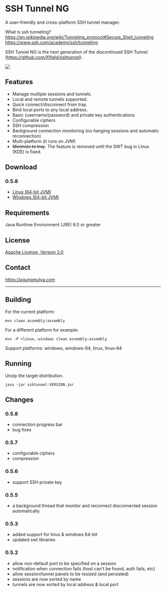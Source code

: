 # SSH Tunnel NG

A user-friendly and cross-platform SSH tunnel manager.

What is ssh tunneling? \
https://en.wikipedia.org/wiki/Tunneling_protocol#Secure_Shell_tunneling \
https://www.ssh.com/academy/ssh/tunneling

SSH Tunnel NG is the next generation of the discontinued SSH Tunnel (https://github.com/jfifield/sshtunnel).

![](img/sshtunnel.jpg)

## Features

* Manage multiple sessions and tunnels.
* Local and remote tunnels supported.
* Quick connect/disconnect from tray.
* Bind local ports to any local address.
* Basic (username/password) and private key authentications
* Configurable ciphers
* SSH compression
* Background connection monitoring (no hanging sessions and automatic reconnection)
* Multi-platform (it runs on JVM)
* ~~Minimize to tray~~. The feature is removed until the SWT bug in Linux (KDE) is fixed.

## Download

### 0.5.8

* [Linux (64-bit JVM)](https://github.com/agung-m/sshtunnel-ng/releases/download/0.5.8/sshtunnel-0.5.8-dist-linux-64.zip)
* [Windows (64-bit JVM)](https://github.com/agung-m/sshtunnel-ng/releases/download/0.5.8/sshtunnel-0.5.8-dist-windows-64.zip)

## Requirements

Java Runtime Environment (JRE) 6.0 or greater

## License

[Apache License, Version 2.0](http://www.apache.org/licenses/LICENSE-2.0)

## Contact
https://agungmulya.com

--------------------------------------------------------------------------------

## Building

  For the current platform:

  `mvn clean assembly:assembly`

  For a different platform for example:

  `mvn -P +linux,-windows clean assembly:assembly`

  Support platforms: windows, windows-64, linux, linux-64

## Running

  Unzip the target distribution.

  `java -jar sshtunnel-VERSION.jar`

## Changes

### 0.5.8
* connection progress bar
* bug fixes

### 0.5.7
* configurable ciphers
* compression

### 0.5.6
* support SSH private key

### 0.5.5
* a background thread that monitor and reconnect disconnected session automatically
 
### 0.5.3
* added support for linux & windows 64-bit
* updated swt libraries

### 0.5.2
* allow non-default port to be specified on a session
* notification when connection fails (host can't be found, auth fails, etc)
* allow session/tunnel panels to be resized (and persisted)
* sessions are now sorted by name
* tunnels are now sorted by local address & local port
